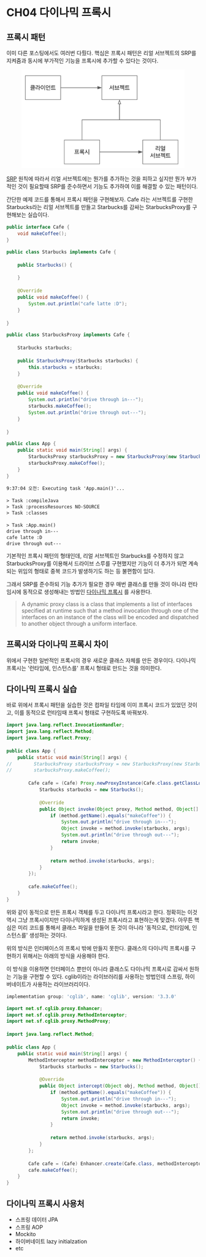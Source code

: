 # CH04 다이나믹 프록시

## 프록시 패턴

이미 다른 포스팅에서도 여러번 다뤘다. 핵심은 프록시 패턴은 리얼 서브젝트의 SRP를 지켜줌과 동시에 부가적인 기능을 프록시에 추가할 수 있다는 것이다.

<figure><img src="../../.gitbook/assets/image (23) (4).png" alt=""><figcaption></figcaption></figure>

[SRP](https://ko.wikipedia.org/wiki/%EB%8B%A8%EC%9D%BC\_%EC%B1%85%EC%9E%84\_%EC%9B%90%EC%B9%99) 원칙에 따라서 리얼 서브젝트에는 뭔가를 추가하는 것을 피하고 싶지만 뭔가 부가적인 것이 필요할때 SRP를 준수하면서 기능도 추가하여 이를 해결할 수 있는 패턴이다.

간단한 예제 코드를 통해서 프록시 패턴을 구현해보자. Cafe 라는 서브젝트를 구현한 Starbucks라는 리얼 서브젝트를 만들고 Starbucks를 감싸는 StarbucksProxy를 구현해보는 실습이다.

```java
public interface Cafe {
    void makeCoffee();
}
```

```java
public class Starbucks implements Cafe {

    public Starbucks() {

    }

    @Override
    public void makeCoffee() {
        System.out.println("cafe latte :D");
    }

}
```

```java
public class StarbucksProxy implements Cafe {

    Starbucks starbucks;

    public StarbucksProxy(Starbucks starbucks) {
        this.starbucks = starbucks;
    }

    @Override
    public void makeCoffee() {
        System.out.println("drive through in---");
        starbucks.makeCoffee();
        System.out.println("drive through out---");
    }

}
```

```java
public class App {
    public static void main(String[] args) {
        StarbucksProxy starbucksProxy = new StarbucksProxy(new Starbucks());
        starbucksProxy.makeCoffee();
    }
}
```

```
9:37:04 오전: Executing task 'App.main()'...

> Task :compileJava
> Task :processResources NO-SOURCE
> Task :classes

> Task :App.main()
drive through in---
cafe latte :D
drive through out---
```

기본적인 프록시 패턴의 형태인데, 리얼 서브젝트인 Starbucks를 수정하지 않고 StarbucksProxy를 이용해서 드라이브 스루를 구현했지만 기능이 더 추가가 되면 계속되는 위임의 형태로 중복 코드가 발생하기도 하는 등 불편함이 있다.

그래서 SRP를 준수하되 기능 추가가 필요한 경우 매번 클래스를 만들 것이 아니라 런타임시에 동적으로 생성해내는 방법인 [다이나믹 프록시](https://docs.oracle.com/javase/8/docs/technotes/guides/reflection/proxy.html) 를 사용한다.

> A dynamic proxy class is a class that implements a list of interfaces specified at runtime such that a method invocation through one of the interfaces on an instance of the class will be encoded and dispatched to another object through a uniform interface.

## 프록시와 다이나믹 프록시 차이

위에서 구현한 일반적인 프록시의 경우 새로운 클래스 자체를 만든 경우이다. 다이나믹 프록시는 '런타임에, 인스턴스를' 프록시 형태로 만드는 것을 의미한다.



## 다이나믹 프록시 실습 <a href="#undefined" id="undefined"></a>

바로 위에서 프록시 패턴을 실습한 것은 컴파일 타임에 이미 프록시 코드가 있었던 것이고, 이를 동적으로 런타임때 프록시 형태로 구현하도록 바꿔보자.

```java
import java.lang.reflect.InvocationHandler;
import java.lang.reflect.Method;
import java.lang.reflect.Proxy;

public class App {
    public static void main(String[] args) {
//        StarbucksProxy starbucksProxy = new StarbucksProxy(new Starbucks());
//        starbucksProxy.makeCoffee();

        Cafe cafe = (Cafe) Proxy.newProxyInstance(Cafe.class.getClassLoader(), new Class[]{Cafe.class}, new InvocationHandler() {
            Starbucks starbucks = new Starbucks();

            @Override
            public Object invoke(Object proxy, Method method, Object[] args) throws Throwable {
                if (method.getName().equals("makeCoffee")) {
                    System.out.println("drive through in---");
                    Object invoke = method.invoke(starbucks, args);
                    System.out.println("drive through out---");
                    return invoke;
                }

                return method.invoke(starbucks, args);
            }
        });

        cafe.makeCoffee();
    }
}
```

위와 같이 동적으로 만든 프록시 객체를 두고 다이나믹 프록시라고 한다. 정확히는 이것 역시 그냥 프록시이지만 다이나믹하게 생성된 프록시라고 표현하는게 맞겠다. 아무튼 핵심은 미리 코드를 통해서 클래스 파일을 만들어 둔 것이 아니라 '동적으로, 런타임에, 인스턴스를' 생성하는 것이다.

위의 방식은 인터페이스의 프록시 밖에 만들지 못한다. 클래스의 다이나믹 프록시를 구현하기 위해서는 아래의 방식을 사용해야 한다.

이 방식을 이용하면 인터페이스 뿐만이 아니라 클래스도 다이나믹 프록시로 감싸서 원하는 기능을 구현할 수 있다. cglib이라는 라이브러리를 사용하는 방법인데 스프링, 하이버네이트가 사용하는 라이브러리이다.

```gradle
implementation group: 'cglib', name: 'cglib', version: '3.3.0'
```

```java
import net.sf.cglib.proxy.Enhancer;
import net.sf.cglib.proxy.MethodInterceptor;
import net.sf.cglib.proxy.MethodProxy;

import java.lang.reflect.Method;

public class App {
    public static void main(String[] args) {
        MethodInterceptor methodInterceptor = new MethodInterceptor() {
            Starbucks starbucks = new Starbucks();

            @Override
            public Object intercept(Object obj, Method method, Object[] args, MethodProxy proxy) throws Throwable {
                if (method.getName().equals("makeCoffee")) {
                    System.out.println("drive through in---");
                    Object invoke = method.invoke(starbucks, args);
                    System.out.println("drive through out---");
                    return invoke;
                }

                return method.invoke(starbucks, args);
            }
        };

        Cafe cafe = (Cafe) Enhancer.create(Cafe.class, methodInterceptor);
        cafe.makeCoffee();
    }
}
```

## 다이나믹 프록시 사용처

* 스프링 데이터 JPA
* 스프링 AOP
* Mockito
* 하이버네이트 lazy initialzation
* etc
